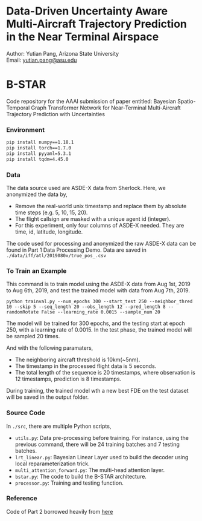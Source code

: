 # Data-Driven Uncertainty Aware Multi-Aircraft Trajectory Prediction in the Near Terminal Airspace 
Author: Yutian Pang, Arizona State University <br>
Email: yutian.pang@asu.edu

# B-STAR
Code repository for the AAAI submission of paper entitled: Bayesian Spatio-Temporal Graph Transformer Network for Near-Terminal Multi-Aircraft Trajectory Prediction with Uncertainties


### Environment

```bash
pip install numpy==1.18.1
pip install torch==1.7.0
pip install pyyaml=5.3.1
pip install tqdm=4.45.0
```

### Data
The data source used are ASDE-X data from Sherlock. Here, we anonymized the data by,

- Remove the real-world unix timestamp and replace them by absolute time steps (e.g. 5, 10, 15, 20).
- The flight callsign are masked with a unique agent id (integer).
- For this experiment, only four columns of ASDE-X needed. They are time, id, latitude, longitude.

The code used for processing and anonymized the raw ASDE-X data can be found in Part 1 Data Processing Demo. Data are saved in ```./data/iff/atl/2019080x/true_pos_.csv```


### To Train an Example
This command is to train model using the ASDE-X data from Aug 1st, 2019 to Aug 6th, 2019, and test the trained model with data from Aug 7th, 2019.

```
python trainval.py --num_epochs 300 --start_test 250 --neighbor_thred 10 --skip 5 --seq_length 20 --obs_length 12 --pred_length 8 --randomRotate False --learning_rate 0.0015 --sample_num 20
```

The model will be trained for 300 epochs, and the testing start at epoch 250, with a learning rate of 0.0015. In the test phase, the trained model will be sampled 20 times.

And with the following paramaters, 
- The neighboring aircraft threshold is 10km(~5nm). 
- The timestamp in the processed flight data is 5 seconds. 
- The total length of the sequence is 20 timestamps, where observation is 12 timestamps, prediction is 8 timestamps.

During training, the trained model wth a new best FDE on the test dataset will be saved in the output folder.


### Source Code
In ```./src```, there are multiple Python scripts,

- ```utils.py```: Data pre-processing before training. For instance, using the previous command, there will be 24 training batches and 7 testing batches.
- ```lrt_linear.py```: Bayesian Linear Layer used to build the decoder using local reparameterization trick.
- ```multi_attention_forward.py```: The multi-head attention layer.
- ```bstar.py```: The code to build the B-STAR architecture.
- ```processor.py```: Training and testing function.


### Reference

Code of Part 2 borrowed heavily from [here](https://github.com/Majiker/STAR)
